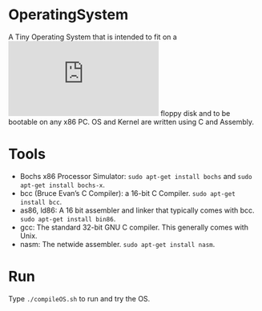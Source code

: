 # OperatingSystem
A Tiny Operating System that is intended to fit on a 
![equation](http://www.sciweavers.org/tex2img.php?eq=3%5Cfrac%7B1%7D%7B2%7D&bc=White&fc=Black&im=jpg&fs=12&ff=arev&edit=0) floppy disk
and to be bootable on any x86 PC. OS and Kernel are written using C and Assembly.

# Tools
* Bochs x86 Processor Simulator: `sudo apt-get install bochs`
and `sudo apt-get install bochs-x`.
* bcc (Bruce Evan’s C Compiler): a 16-bit C Compiler. `sudo apt-get install bcc`.
* as86, ld86: A 16 bit assembler and linker that typically comes with bcc. `sudo apt-get install bin86`.
* gcc: The standard 32-bit GNU C compiler. This generally comes with Unix.
* nasm: The netwide assembler. `sudo apt-get install nasm`.

# Run
Type `./compileOS.sh` to run and try the OS.
